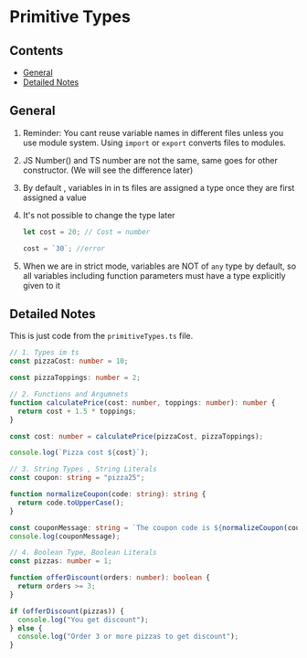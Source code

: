 # Primitive Types

## Contents

* [General](3-primitivetypes.md#general)
* [Detailed Notes](3-primitivetypes.md#detailed-notes)

## General

1. Reminder: You cant reuse variable names in different files unless you use module system. Using `import` or `export` converts files to modules.
2. JS Number() and TS number are not the same, same goes for other constructor. (We will see the difference later)
3. By default , variables in in ts files are assigned a type once they are first assigned a value
4.  It's not possible to change the type later

    ```typescript
    let cost = 20; // Cost = number

    cost = `30`; //error
    ```
5. When we are in strict mode, variables are NOT of `any` type by default, so all variables including function parameters must have a type explicitly given to it

## Detailed Notes

This is just code from the `primitiveTypes.ts` file.

```typescript
// 1. Types im ts
const pizzaCost: number = 10;

const pizzaToppings: number = 2;

// 2. Functions and Argumnets
function calculatePrice(cost: number, toppings: number): number {
  return cost + 1.5 * toppings;
}

const cost: number = calculatePrice(pizzaCost, pizzaToppings);

console.log(`Pizza cost ${cost}`);

// 3. String Types , String Literals
const coupon: string = "pizza25";

function normalizeCoupon(code: string): string {
  return code.toUpperCase();
}

const couponMessage: string = `The coupon code is ${normalizeCoupon(coupon)}`;
console.log(couponMessage);

// 4. Boolean Type, Boolean Literals
const pizzas: number = 1;

function offerDiscount(orders: number): boolean {
  return orders >= 3;
}

if (offerDiscount(pizzas)) {
  console.log("You get discount");
} else {
  console.log("Order 3 or more pizzas to get discount");
}
```
